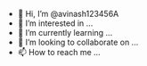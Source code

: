 - 👋 Hi, I’m @avinash123456A
- 👀 I’m interested in ...
- 🌱 I’m currently learning ...
- 💞️ I’m looking to collaborate on ...
- 📫 How to reach me ...

<!---
avinash123456A/avinash123456A is a ✨ special ✨ repository because its `README.md` (this file) appears on your GitHub profile.
You can click the Preview link to take a look at your changes.
--->
